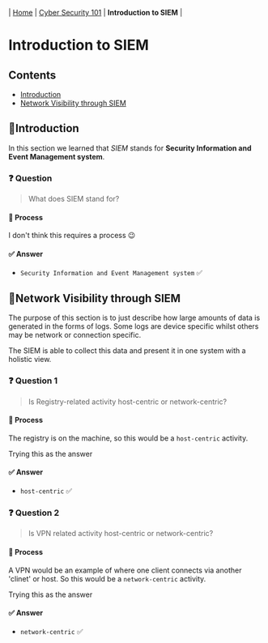 | [Home](../README.md) | [Cyber Security 101](../README.md#cyber-security-101) | **Introduction to SIEM** |

# Introduction to SIEM

## Contents
- [Introduction](#introduction)
- [Network Visibility through SIEM](#network-visibility-through-siem)


## 📘Introduction
In this section we learned that _SIEM_ stands for  **Security Information and Event Management system**.

### ❓ Question

> What does SIEM stand for?

#### 🧪 Process

I don't think this requires a process 😉

#### ✅ Answer

- `Security Information and Event Management system` ✅



## 📘Network Visibility through SIEM

The purpose of this section is to just describe how large amounts of data is generated in the forms of logs. Some logs are device specific whilst others may be network or connection specific. 

The SIEM is able to collect this data and present it in one system with a holistic view.


### ❓ Question 1

> Is Registry-related activity host-centric or network-centric?

#### 🧪 Process

The registry is on the machine, so this would be a `host-centric` activity.

Trying this as the answer

#### ✅ Answer

- `host-centric` ✅


### ❓ Question 2

> Is VPN related activity host-centric or network-centric?

#### 🧪 Process

A VPN would be an example of where one client connects via another 'clinet' or host. So this would be a `network-centric` activity.

Trying this as the answer

#### ✅ Answer

- `network-centric` ✅
